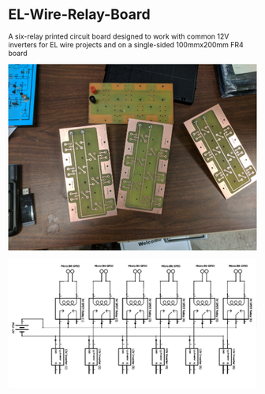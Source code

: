 # EL-Wire-Relay-Board
A six-relay printed circuit board designed to work with common 12V inverters for EL wire projects and on a single-sided 100mmx200mm FR4 board

![Alt text](/PCB/boards.jpg?raw=true "boards")

![Alt text](/Schematic/schem.jpg?raw=true "schematic")
